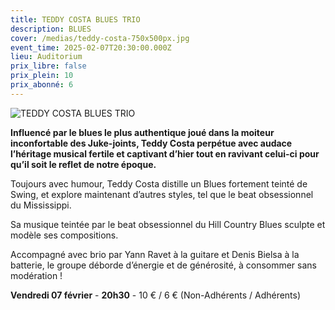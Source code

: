 ```yaml
---
title: TEDDY COSTA BLUES TRIO
description: BLUES
cover: /medias/teddy-costa-750x500px.jpg
event_time: 2025-02-07T20:30:00.000Z
lieu: Auditorium
prix_libre: false
prix_plein: 10
prix_abonné: 6
---
```

![TEDDY COSTA BLUES TRIO](/medias/teddy-costa-750x500px.jpg "BLUES")

**Influencé par le blues le plus authentique joué dans la moiteur inconfortable des Juke-joints, Teddy Costa perpétue avec audace l’héritage musical fertile et captivant d’hier tout en ravivant celui-ci pour qu’il soit le reflet de notre époque.**

Toujours avec humour, Teddy Costa distille un Blues fortement teinté de Swing, et explore maintenant d’autres styles, tel que le beat obsessionnel du Mississippi.

Sa musique teintée par le beat obsessionnel du Hill Country Blues sculpte et modèle ses compositions.

Accompagné avec brio par Yann Ravet à la guitare et Denis Bielsa à la batterie, le groupe déborde d’énergie et de générosité, à consommer sans modération !

**Vendredi 07 février** - **20h30** - 10 € / 6 € (Non-Adhérents / Adhérents)